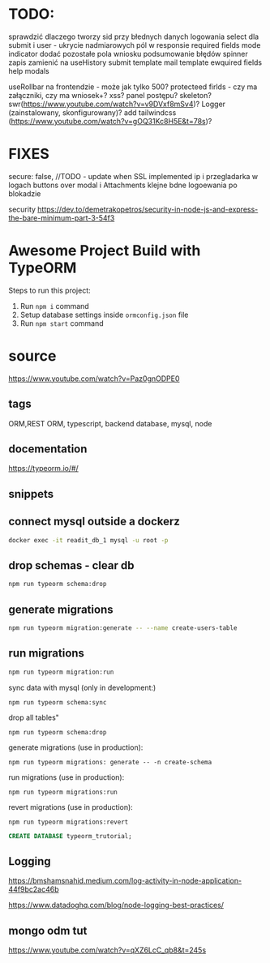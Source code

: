 # TODO:


sprawdzić dlaczego tworzy sid przy błednych danych logowania
select dla submit i user - ukrycie nadmiarowych pól w responsie
required fields
mode indicator
dodać pozostałe pola wniosku
podsumowanie błędów
spinner zapis
zamienić na useHistory
submit template
mail template
ewquired fields
help modals


useRollbar na frontendzie - może jak tylko 500?
protecteed firlds - czy ma załączniki, czy ma wniosek+?
xss?
panel postępu?
skeleton?
swr(https://www.youtube.com/watch?v=v9DVxf8mSv4)?
Logger (zainstalowany, skonfigurowany)?
add tailwindcss (https://www.youtube.com/watch?v=gOQ31Kc8H5E&t=78s)?



# FIXES
  secure: false, //TODO - update when SSL implemented
ip i przegladarka w logach
buttons over modal i Attachments
klejne bdne logoewania po blokadzie

security https://dev.to/demetrakopetros/security-in-node-js-and-express-the-bare-minimum-part-3-54f3


# Awesome Project Build with TypeORM

Steps to run this project:

1. Run `npm i` command
2. Setup database settings inside `ormconfig.json` file
3. Run `npm start` command

# source

https://www.youtube.com/watch?v=Paz0gnODPE0

## tags

ORM,REST ORM, typescript, backend database, mysql, node

## docementation

https://typeorm.io/#/

## snippets

## connect mysql outside a dockerz
```sh
docker exec -it readit_db_1 mysql -u root -p
```

## drop schemas - clear db
```sh
npm run typeorm schema:drop
```

## generate migrations
```sh
npm run typeorm migration:generate -- --name create-users-table
```

## run migrations
```sh
npm run typeorm migration:run
```
sync data with mysql (only in development:)

```
npm run typeorm schema:sync
```

drop all tables"

```
npm run typeorm schema:drop
```

generate migrations (use in production):

```
npm run typeorm migrations: generate -- -n create-schema
```

run migrations (use in production):

```
npm run typeorm migrations:run
```

revert migrations (use in production):

```
npm run typeorm migrations:revert
```

```sql
CREATE DATABASE typeorm_trutorial;
```


## Logging
https://bmshamsnahid.medium.com/log-activity-in-node-application-44f9bc2ac46b

https://www.datadoghq.com/blog/node-logging-best-practices/

## mongo odm tut
https://www.youtube.com/watch?v=qXZ6LcC_qb8&t=245s